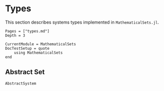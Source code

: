 # Types

This section describes systems types implemented in `MathematicalSets.jl`.

```@contents
Pages = ["types.md"]
Depth = 3
```

```@meta
CurrentModule = MathematicalSets
DocTestSetup = quote
    using MathematicalSets
end
```

## Abstract Set

```@docs
AbstractSystem
```
